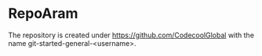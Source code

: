 # RepoAram
The repository is created under https://github.com/CodecoolGlobal with the name git-started-general-&lt;username>.
